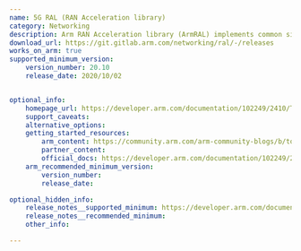 ```yaml
---
name: 5G RAL (RAN Acceleration library)
category: Networking
description: Arm RAN Acceleration library (ArmRAL) implements common signal processing functions in 5G Radio Access Network using Arm Neoverse cores.
download_url: https://git.gitlab.arm.com/networking/ral/-/releases
works_on_arm: true
supported_minimum_version:
    version_number: 20.10
    release_date: 2020/10/02


optional_info:
    homepage_url: https://developer.arm.com/documentation/102249/2410/Tutorials/Get-started-with-Arm-RAN-Acceleration-Library?lang=en
    support_caveats:
    alternative_options:
    getting_started_resources:
        arm_content: https://community.arm.com/arm-community-blogs/b/tools-software-ides-blog/posts/introducing-arm-ran-acceleration-library
        partner_content:
        official_docs: https://developer.arm.com/documentation/102249/2410/Tutorials/Use-Arm-RAN-Acceleration-Library?lang=en
    arm_recommended_minimum_version:
        version_number:
        release_date:

optional_hidden_info:
    release_notes__supported_minimum: https://developer.arm.com/documentation/102249/2410?lang=en
    release_notes__recommended_minimum:
    other_info:

---
```

